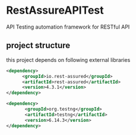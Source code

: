 # RestAssureAPITest
API Testing automation framework for RESTful API

## project structure
this project depends on following external libraries
```xml
<dependency>
      <groupId>io.rest-assured</groupId>
      <artifactId>rest-assured</artifactId>
      <version>4.3.1</version>
</dependency> 

<dependency>
       <groupId>org.testng</groupId>
       <artifactId>testng</artifactId>
       <version>6.14.3</version>
</dependency>
```